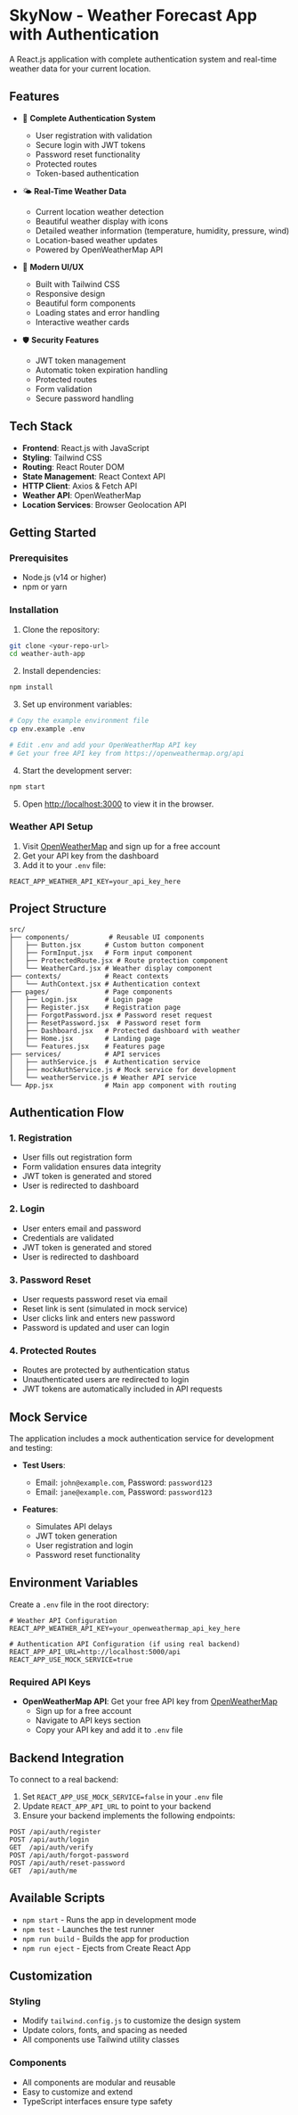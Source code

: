 # SkyNow - Weather Forecast App with Authentication

A React.js application with complete authentication system and real-time weather data for your current location.

## Features

- 🔐 **Complete Authentication System**
  - User registration with validation
  - Secure login with JWT tokens
  - Password reset functionality
  - Protected routes
  - Token-based authentication

- 🌤️ **Real-Time Weather Data**
  - Current location weather detection
  - Beautiful weather display with icons
  - Detailed weather information (temperature, humidity, pressure, wind)
  - Location-based weather updates
  - Powered by OpenWeatherMap API

- 🎨 **Modern UI/UX**
  - Built with Tailwind CSS
  - Responsive design
  - Beautiful form components
  - Loading states and error handling
  - Interactive weather cards

- 🛡️ **Security Features**
  - JWT token management
  - Automatic token expiration handling
  - Protected routes
  - Form validation
  - Secure password handling

## Tech Stack

- **Frontend**: React.js with JavaScript
- **Styling**: Tailwind CSS
- **Routing**: React Router DOM
- **State Management**: React Context API
- **HTTP Client**: Axios & Fetch API
- **Weather API**: OpenWeatherMap
- **Location Services**: Browser Geolocation API

## Getting Started

### Prerequisites

- Node.js (v14 or higher)
- npm or yarn

### Installation

1. Clone the repository:
```bash
git clone <your-repo-url>
cd weather-auth-app
```

2. Install dependencies:
```bash
npm install
```

3. Set up environment variables:
```bash
# Copy the example environment file
cp env.example .env

# Edit .env and add your OpenWeatherMap API key
# Get your free API key from https://openweathermap.org/api
```

4. Start the development server:
```bash
npm start
```

5. Open [http://localhost:3000](http://localhost:3000) to view it in the browser.

### Weather API Setup

1. Visit [OpenWeatherMap](https://openweathermap.org/api) and sign up for a free account
2. Get your API key from the dashboard
3. Add it to your `.env` file:
```env
REACT_APP_WEATHER_API_KEY=your_api_key_here
```

## Project Structure

```
src/
├── components/          # Reusable UI components
│   ├── Button.jsx      # Custom button component
│   ├── FormInput.jsx   # Form input component
│   ├── ProtectedRoute.jsx # Route protection component
│   └── WeatherCard.jsx # Weather display component
├── contexts/           # React contexts
│   └── AuthContext.jsx # Authentication context
├── pages/              # Page components
│   ├── Login.jsx       # Login page
│   ├── Register.jsx    # Registration page
│   ├── ForgotPassword.jsx # Password reset request
│   ├── ResetPassword.jsx  # Password reset form
│   ├── Dashboard.jsx   # Protected dashboard with weather
│   ├── Home.jsx        # Landing page
│   └── Features.jsx    # Features page
├── services/           # API services
│   ├── authService.js  # Authentication service
│   ├── mockAuthService.js # Mock service for development
│   └── weatherService.js # Weather API service
└── App.jsx             # Main app component with routing
```

## Authentication Flow

### 1. Registration
- User fills out registration form
- Form validation ensures data integrity
- JWT token is generated and stored
- User is redirected to dashboard

### 2. Login
- User enters email and password
- Credentials are validated
- JWT token is generated and stored
- User is redirected to dashboard

### 3. Password Reset
- User requests password reset via email
- Reset link is sent (simulated in mock service)
- User clicks link and enters new password
- Password is updated and user can login

### 4. Protected Routes
- Routes are protected by authentication status
- Unauthenticated users are redirected to login
- JWT tokens are automatically included in API requests

## Mock Service

The application includes a mock authentication service for development and testing:

- **Test Users**:
  - Email: `john@example.com`, Password: `password123`
  - Email: `jane@example.com`, Password: `password123`

- **Features**:
  - Simulates API delays
  - JWT token generation
  - User registration and login
  - Password reset functionality

## Environment Variables

Create a `.env` file in the root directory:

```env
# Weather API Configuration
REACT_APP_WEATHER_API_KEY=your_openweathermap_api_key_here

# Authentication API Configuration (if using real backend)
REACT_APP_API_URL=http://localhost:5000/api
REACT_APP_USE_MOCK_SERVICE=true
```

### Required API Keys

- **OpenWeatherMap API**: Get your free API key from [OpenWeatherMap](https://openweathermap.org/api)
  - Sign up for a free account
  - Navigate to API keys section
  - Copy your API key and add it to `.env` file

## Backend Integration

To connect to a real backend:

1. Set `REACT_APP_USE_MOCK_SERVICE=false` in your `.env` file
2. Update `REACT_APP_API_URL` to point to your backend
3. Ensure your backend implements the following endpoints:

```
POST /api/auth/register
POST /api/auth/login
GET  /api/auth/verify
POST /api/auth/forgot-password
POST /api/auth/reset-password
GET  /api/auth/me
```

## Available Scripts

- `npm start` - Runs the app in development mode
- `npm test` - Launches the test runner
- `npm run build` - Builds the app for production
- `npm run eject` - Ejects from Create React App

## Customization

### Styling
- Modify `tailwind.config.js` to customize the design system
- Update colors, fonts, and spacing as needed
- All components use Tailwind utility classes

### Components
- All components are modular and reusable
- Easy to customize and extend
- TypeScript interfaces ensure type safety

